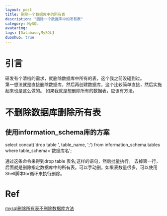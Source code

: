 ```yaml
---
layout: post
title: 删除一个数据库中的所有表
description: "删除一个数据库中的所有表"
category: MySQL
avatarimg:
tags: [Database,MySQL]
duoshuo: true
---
```


# 引言
研发有个清档的需求，就删除数据库中所有的表，这个我之前没碰到过。  
第一想法就是直接删除数据库，然后再创建数据库，这个比较简单直接，然后实施起来也是这么做的。
如果我就是想删除所有的数据表，应该有方法。

# 不删除数据库删除所有表
## 使用information_schema库的方案
> 
select concat('drop table ', table_name, ';') from information_schema.tables where table_schema='数据库名';

通过这条命令来得到drop table 表名;这样的语句，然后批量执行。 
去掉第一行，后面就是删除指定数据库中的所有表。可以手动删，如果表数量很多，可以使用Shell脚本for循环来执行删除。

# Ref
[mysql删除所有表不删除数据库方法](http://blog.5ibc.net/p/20280.html)  

